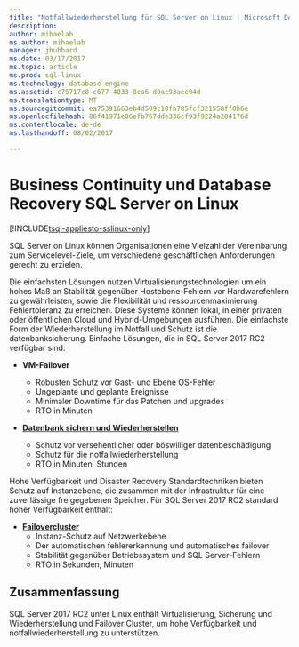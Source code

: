 ```yaml
---
title: "Notfallwiederherstellung für SQL Server on Linux | Microsoft Docs"
description: 
author: mihaelab
ms.author: mihaelab
manager: jhubbard
ms.date: 03/17/2017
ms.topic: article
ms.prod: sql-linux
ms.technology: database-engine
ms.assetid: c75717c8-c677-4033-8ca6-d0ac93aee04d
ms.translationtype: MT
ms.sourcegitcommit: ea75391663eb4d509c10fb785fcf321558ff0b6e
ms.openlocfilehash: 86f41971e06efb767dde336cf93f9224a204176d
ms.contentlocale: de-de
ms.lasthandoff: 08/02/2017

---
```

# <a name="business-continuity-and-database-recovery-sql-server-on-linux"></a>Business Continuity und Database Recovery SQL Server on Linux

[!INCLUDE[tsql-appliesto-sslinux-only](../includes/tsql-appliesto-sslinux-only.md)]

SQL Server on Linux können Organisationen eine Vielzahl der Vereinbarung zum Servicelevel-Ziele, um verschiedene geschäftlichen Anforderungen gerecht zu erzielen.

Die einfachsten Lösungen nutzen Virtualisierungstechnologien um ein hohes Maß an Stabilität gegenüber Hostebene-Fehlern vor Hardwarefehlern zu gewährleisten, sowie die Flexibilität und ressourcenmaximierung Fehlertoleranz zu erreichen. Diese Systeme können lokal, in einer privaten oder öffentlichen Cloud und Hybrid-Umgebungen ausführen. Die einfachste Form der Wiederherstellung im Notfall und Schutz ist die datenbanksicherung. Einfache Lösungen, die in SQL Server 2017 RC2 verfügbar sind:

- **VM-Failover**
    - Robusten Schutz vor Gast- und Ebene OS-Fehler
    - Ungeplante und geplante Ereignisse
    - Minimaler Downtime für das Patchen und upgrades
    - RTO in Minuten


- [**Datenbank sichern und Wiederherstellen**](sql-server-linux-backup-and-restore-database.md) 
    - Schutz vor versehentlicher oder böswilliger datenbeschädigung
    - Schutz für die notfallwiederherstellung
    - RTO in Minuten, Stunden

Hohe Verfügbarkeit und Disaster Recovery Standardtechniken bieten Schutz auf Instanzebene, die zusammen mit der Infrastruktur für eine zuverlässige freigegebenen Speicher. Für SQL Server 2017 RC2 standard hoher Verfügbarkeit enthält:

- [**Failovercluster**](sql-server-linux-shared-disk-cluster-configure.md)
    - Instanz-Schutz auf Netzwerkebene
    - Der automatischen fehlererkennung und automatisches failover
    - Stabilität gegenüber Betriebssystem und SQL Server-Fehlern
    - RTO in Sekunden, Minuten


## <a name="summary"></a>Zusammenfassung

SQL Server 2017 RC2 unter Linux enthält Virtualisierung, Sicherung und Wiederherstellung und Failover Cluster, um hohe Verfügbarkeit und notfallwiederherstellung zu unterstützen. 
